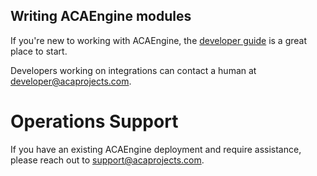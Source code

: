 ## Writing ACAEngine modules

If you're new to working with ACAEngine, the [developer guide](https://developer.acaprojects.com) is a great place to start.

Developers working on integrations can contact a human at developer@acaprojects.com.

# Operations Support

If you have an existing ACAEngine deployment and require assistance, please reach out to support@acaprojects.com.
